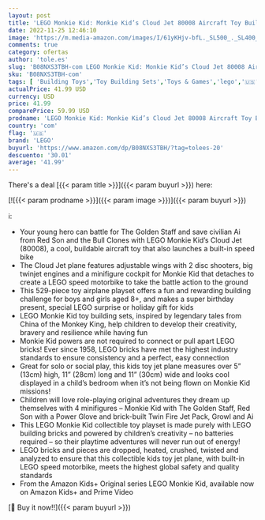 ```yaml
---
layout: post
title: 'LEGO Monkie Kid: Monkie Kid’s Cloud Jet 80008 Aircraft Toy Building Kit  529 Pieces  Amazon Exclusive'
date: 2022-11-25 12:46:10
image: 'https://m.media-amazon.com/images/I/61yKHjv-bfL._SL500_._SL400_.jpg'
comments: true
category: ofertas
author: 'tole.es'
slug: 'B08NXS3TBH-com LEGO Monkie Kid: Monkie Kid’s Cloud Jet 80008 Aircraft...'
sku: 'B08NXS3TBH-com'
tags: [ 'Building Toys','Toy Building Sets','Toys & Games','lego','🇺🇸', ]
actualPrice: 41.99 USD
currency: USD
price: 41.99
comparePrice: 59.99 USD
prodname: 'LEGO Monkie Kid: Monkie Kid’s Cloud Jet 80008 Aircraft Toy Building Kit  529 Pieces  Amazon Exclusive'
country: 'com'
flag: '🇺🇸'
brand: 'LEGO'
buyurl: 'https://www.amazon.com/dp/B08NXS3TBH/?tag=tolees-20'
descuento: '30.01'
average: '41.99'
---
```


There's a deal [{{< param title >}}]({{< param buyurl >}})  here:

[![{{< param prodname >}}]({{< param image >}})]({{< param buyurl >}})

ℹ️:

- Your young hero can battle for The Golden Staff and save civilian Ai from Red Son and the Bull Clones with LEGO Monkie Kid’s Cloud Jet (80008), a cool, buildable aircraft toy that also launches a built-in speed bike
- The Cloud Jet plane features adjustable wings with 2 disc shooters, big twinjet engines and a minifigure cockpit for Monkie Kid that detaches to create a LEGO speed motorbike to take the battle action to the ground
- This 529-piece toy airplane playset offers a fun and rewarding building challenge for boys and girls aged 8+, and makes a super birthday present, special LEGO surprise or holiday gift for kids
- LEGO Monkie Kid toy building sets, inspired by legendary tales from China of the Monkey King, help children to develop their creativity, bravery and resilience while having fun
- Monkie Kid powers are not required to connect or pull apart LEGO bricks! Ever since 1958, LEGO bricks have met the highest industry standards to ensure consistency and a perfect, easy connection
- Great for solo or social play, this kids toy jet plane measures over 5” (13cm) high, 11” (28cm) long and 11” (30cm) wide and looks cool displayed in a child’s bedroom when it’s not being flown on Monkie Kid missions!
- Children will love role-playing original adventures they dream up themselves with 4 minifigures – Monkie Kid with The Golden Staff, Red Son with a Power Glove and brick-built Twin Fire Jet Pack, Growl and Ai
- This LEGO Monkie Kid collectible toy playset is made purely with LEGO building bricks and powered by children’s creativity – no batteries required – so their playtime adventures will never run out of energy!
- LEGO bricks and pieces are dropped, heated, crushed, twisted and analyzed to ensure that this collectible kids toy jet plane, with built-in LEGO speed motorbike, meets the highest global safety and quality standards
- From the Amazon Kids+ Original series LEGO Monkie Kid, available now on Amazon Kids+ and Prime Video

[🛒 Buy it now!!]({{< param buyurl >}})
